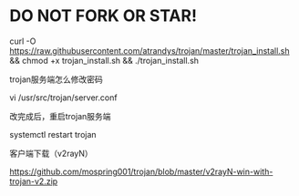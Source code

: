 # DO NOT FORK OR STAR!

curl -O https://raw.githubusercontent.com/atrandys/trojan/master/trojan_install.sh && chmod +x trojan_install.sh && ./trojan_install.sh

trojan服务端怎么修改密码

vi /usr/src/trojan/server.conf


改完成后，重启trojan服务端


systemctl restart trojan


客户端下载（v2rayN）

https://github.com/mospring001/trojan/blob/master/v2rayN-win-with-trojan-v2.zip

